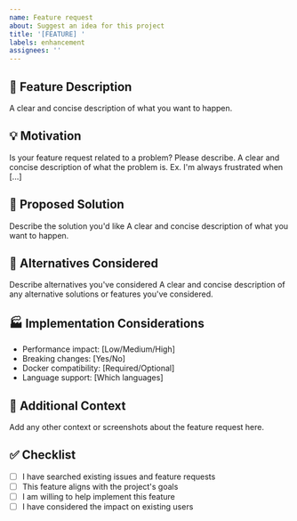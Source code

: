 ```yaml
---
name: Feature request
about: Suggest an idea for this project
title: '[FEATURE] '
labels: enhancement
assignees: ''
---
```


## 🚀 Feature Description
A clear and concise description of what you want to happen.

## 💡 Motivation
Is your feature request related to a problem? Please describe.
A clear and concise description of what the problem is. Ex. I'm always frustrated when [...]

## 🎯 Proposed Solution
Describe the solution you'd like
A clear and concise description of what you want to happen.

## 🔄 Alternatives Considered
Describe alternatives you've considered
A clear and concise description of any alternative solutions or features you've considered.

## 🏭 Implementation Considerations
- Performance impact: [Low/Medium/High]
- Breaking changes: [Yes/No]
- Docker compatibility: [Required/Optional]
- Language support: [Which languages]

## 📄 Additional Context
Add any other context or screenshots about the feature request here.

## ✅ Checklist
- [ ] I have searched existing issues and feature requests
- [ ] This feature aligns with the project's goals
- [ ] I am willing to help implement this feature
- [ ] I have considered the impact on existing users
